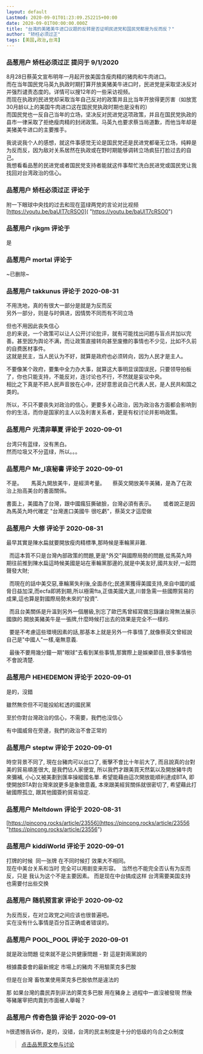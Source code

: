 ```yaml
---
layout: default
Lastmod: 2020-09-01T01:23:09.252215+00:00
date: 2020-09-01T00:00:00.000Z
title: "台湾的美猪美牛进口议题的反转是否证明民进党和国民党都是为反而反？"
author: "矫枉必须过正"
tags: [美国,政治,台湾]
---
```



### 品葱用户 **矫枉必须过正** 提问于 9/1/2020
    
8月28日蔡英文宣布明年一月起开放美国含瘦肉精的猪肉和牛肉进口。  
而在当年国民党马英九执政时期打算开放美猪美牛进口时，民进党是采取坚决反对并强烈谴责态度的。详情可以搜12年的一些采访视频。  
而现在执政的民进党却采取当年自己反对的政策并且比当年开放得更厉害（如放宽30月龄以上的美国牛肉进口这在国民党执政时期也是没有的）  
而国民党也一反自己当年的立场，坚决反对民进党这项政策，并且在国民党执政的县市一律采取了拒绝瘦肉精的封闭政策。马英九也要求蔡当局道歉，而他当年却是美猪美牛进口的主要推手。  
  
我说说我个人的感想，就这件事感觉无论是国民党还是民进党都毫无立场，纯粹是为反而反，因为敌对关系居然在执政或在野时期能够调转立场疯狂打脸过去的自己。  
我想看看品葱的民进党或者国民党支持者能就这件事帮忙洗白民进党或国民党让我找回对台湾政治的信心。
    
                

### 品葱用户 **矫枉必须过正** 评论于 
        
附一下眼球中央找的过去和现在蓝绿两党的言论对比视频[https://youtu.be/baUlT7cRSO0]( "https://youtu.be/baUlT7cRSO0")
        
                

### 品葱用户 **rjkgm** 评论于 
        
是
        
                

### 品葱用户 **mortal** 评论于 
        
~已删除~
        
                

### 品葱用户 **takkunus** 评论于 2020-08-31
        
不用洗地，真的有很大一部分是就是为反而反  
另外一部分，则是与时俱进，因情势不同而有不同立场  
  
但也不用因此丧失信心  
总的来说，一个政策可以让人公开讨论批评，就有可能找出问题与盲点并加以完善。甚至因为舆论不满，而让政策直接转向甚至废撤的事情也不少见，比如不久前的自费医材事件。  
这就是民主，当人民认为不好，就算是政府也必须转向，因为人民才是主人。  
  
不要像某个政府，要集中全力办大事，就算这大事明显误国误民，只要领导拍板了，你也只能支持，不能反对，连讨论也不行，不然就是妄议中央。  
相比之下真是不把人民声音放在心中，还好意思说自己代表人民，是人民共和国之类的。  
  
所以，不只不要丧失对政治的信心，更要多关心政治，因为政治各方面都会影响到你的生活，而你是国家的主人以及利害关系者，更是有权讨论并影响政策。
        
                

### 品葱用户 **元清非華夏** 评论于 2020-09-01
        
台湾只有蓝绿，没有黑白。  
然而垃圾又不分蓝绿，所以。。。
        
                

### 品葱用户 **Mr_I哀秘書** 评论于 2020-09-01
        
不是。      馬英九開放美牛，是經濟考量。     蔡英文開放美牛美豬，是為了在政治上抬高美台的書面關係。  
  
  
書面上，美國為了台灣，跟中國瘋狂撕破臉，台灣必須有表示。      或者說正是因為馬英九時代確定 "台灣進口美國牛 很吃虧"，蔡英文才這麼做
        
                

### 品葱用户 **大修** 评论于 2020-08-31
        
最早其實是陳水扁就要開放瘦肉精標準,那時候是車輪黨非難.  
  
  而這本質不只是台灣內部政策的問題,更是"外交"與國際局勢的問題,從馬英九時期往前推到陳水扁這時候美國是站在車輪黨那邊的,就是中美友好,國共友好,一起悶聲發大財;  
  
  而現在的話中美交惡,車輪黨失利後,全面赤化;民進黨獲得美國支持,來自中國的威脅日益加深,而ecfa即將到期,所以極需fta,正值美國大選,川普急需一些國際貿易的成果,這也算是對國際局勢未來的"投資".  
  
  而且台美關係是升溫到另外一個層級,別忘了歐巴馬曾經寫備忘錄讓台灣無法展示國旗的.開放美豬美牛是一張牌,什麼時候打出去的效果是完全不一樣的.   
  
  要是不考慮這些環境因素的話,那基本上就是另外一件事情了,就像蔡英文曾經說自己是"中國人"一樣,毫無意義.  
  
  最後不要用幾分鐘一期"眼球"去看到某些事情,那實際上是娛樂節目,很多事情他不會說清楚.
        
                

### 品葱用户 **HEHEDEMON** 评论于 2020-09-01
        
是的，沒錯  
  
雖然無奈但不可能投給紅透的國民黨  
  
至於你對台灣政治的信心，不需要，我們也沒信心  
  
有中國威脅在旁邊，我們的政治不會正常的
        
                

### 品葱用户 **steptw** 评论于 2020-09-01
        
時空背景不同了, 現在台豬肉可以出口了, 衝擊不會比十年前大了, 而且說真的台對美的貿易順差很大, 是我們佔人家便宜, 所以我們才跟美買天然氣以及開放豬牛肉來彌補, 小心又被美劃到匯率操縱國名單. 希望能藉由這次開放能順利達成BTA, 即使開放BTA對台灣來說更多是象徵意義, 本來跟美經貿關係就很密切了, 希望藉此打破國際孤立, 跟其他國簽約貿易協定.
        
                

### 品葱用户 **Meltdown** 评论于 2020-08-31
        
[https://pincong.rocks/article/23556](https://pincong.rocks/article/23556 "https://pincong.rocks/article/23556")
        
                

### 品葱用户 **kiddiWorld** 评论于 2020-09-01
        
打牌的时候  同一张牌 在不同时候打 效果大不相同。  
现在中美台关系和当时 完全可以用剧变来形容。  当然也不能完全否认有为反而反，只是 我认为这个不是主要因素。 而是现在中台搞成这样 台湾需要美国支持 也需要付出些交换
        
                

### 品葱用户 **随机预言家** 评论于 2020-09-02
        
为反而反，在对立政党之间应该也很普遍吧。  
实在没有什么事情是百分百正确或者错误的。
        
                

### 品葱用户 **POOL_POOL** 评论于 2020-09-01
        
就是政治問題 從來就不是公共健康問題 - 對 這是對兩黨說的   
  
根據農委會的最新規定 市場上的豬肉 不用驗萊克多巴胺   
  
但是在台灣 畜牧業使用萊克多巴胺依然是違法的  
  
那 如果台灣的農民弄到非法的萊克多巴胺 用在豬身上 過程中一直沒被發現 然後等豬屠宰把肉賣到市面被人舉報？
        
                

### 品葱用户 **传奇色狼** 评论于 2020-09-01
        
h很遗憾告诉你，是的，没错，台湾的民主制度是十分的低级的乌合之众制度
        
                





> [点击品葱原文参与讨论](https://pincong.rocks/question/30502)

